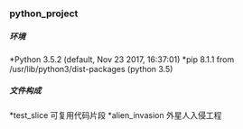 ### python_project

##### 环境
*Python 3.5.2 (default, Nov 23 2017, 16:37:01) 
*pip 8.1.1 from /usr/lib/python3/dist-packages (python 3.5)


##### 文件构成
*test_slice 可复用代码片段
*alien_invasion 外星人入侵工程
